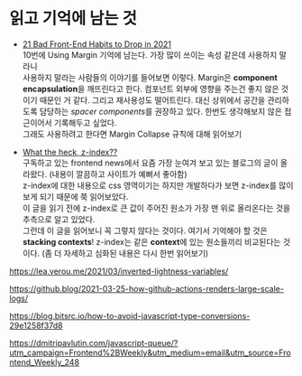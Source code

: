 # 읽고 기억에 남는 것

- [21 Bad Front-End Habits to Drop in 2021](https://dev.to/sachagreif/21-bad-front-end-habits-to-drop-in-2021-1698?ref=uxcollective)<br>
  10번에 Using Margin 기억에 남는다. 가장 많이 쓰이는 속성 같은데 사용하지 말라니<br>
  사용하지 말라는 사람들의 이야기를 들어보면 이렇다. Margin은 **component encapsulation**을 깨뜨린다고 한다. 컴포넌트 외부에 영향을 주는건 좋지 않은 것이기 때문인 거 같다. 그리고 재사용성도 떨어트린다. 대신 상위에서 공간을 관리하도록 담당하는 *spacer components*를 권장하고 있다.
  한번도 생각해보지 않은 접근이어서 기록해두고 싶었다.<br>
  그래도 사용하려고 한다면 Margin Collapse 규칙에 대해 읽어보기

- [What the heck, z-index??](https://www.joshwcomeau.com/css/stacking-contexts/)<br>
  구독하고 있는 frontend news에서 요즘 가장 눈여겨 보고 있는 블로그의 글이 올라왔다. (내용이 깔끔하고 사이트가 예뻐서 좋아함)<br>
  z-index에 대한 내용으로 css 영역이기는 하지만 개발하다가 보면 z-index를 많이 보게 되기 때문에 쭉 읽어보았다.<br>
  이 글을 읽기 전에 z-index로 큰 값이 주어진 원소가 가장 맨 위로 올라온다는 것을 추측으로 알고 있었다.<br>
  그런데 이 글을 읽어보니 꼭 그렇지 않다는 것이다. 여기서 기억해야 할 것은 **stacking contexts**! z-index는 같은 **context**에 있는 원소들끼리 비교된다는 것이다. (좀 더 자세하고 심화된 내용은 다시 한번 읽어보기)

https://lea.verou.me/2021/03/inverted-lightness-variables/

https://github.blog/2021-03-25-how-github-actions-renders-large-scale-logs/

https://blog.bitsrc.io/how-to-avoid-javascript-type-conversions-29e1258f37d8

https://dmitripavlutin.com/javascript-queue/?utm_campaign=Frontend%2BWeekly&utm_medium=email&utm_source=Frontend_Weekly_248
